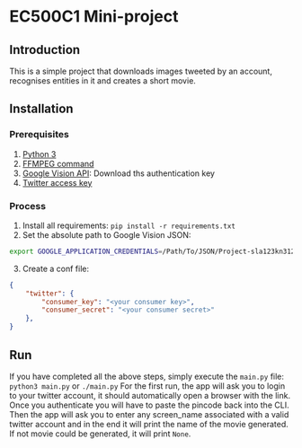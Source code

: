 # EC500C1 Mini-project

## Introduction

This is a simple project that downloads images tweeted by an account, recognises entities in it and creates a short movie.

## Installation

### Prerequisites

1. [Python 3](https://www.python.org/download/releases/3.0/)
2. [FFMPEG command](http://ffmpeg.org)
3. [Google Vision API](https://cloud.google.com/vision/docs/reference/libraries?authuser=1#setting_up_authentication): Download ths authentication key
4. [Twitter access key](https://apps.twitter.com)

### Process

1. Install all requirements: `pip install -r requirements.txt`
2. Set the absolute path to Google Vision JSON:
```bash
export GOOGLE_APPLICATION_CREDENTIALS=/Path/To/JSON/Project-sla123kn31231.json
```

3. Create a conf file:
```json
{
    "twitter": {
        "consumer_key": "<your consumer key>",
        "consumer_secret": "<your consumer secret>"
    },
}
```

## Run

If you have completed all the above steps, simply execute the `main.py` file: `python3 main.py` or `./main.py`
For the first run, the app will ask you to login to your twitter account, it should automatically open a browser with the link. Once you authenticate you will have to paste the pincode back into the CLI.
Then the app will ask you to enter any screen_name associated with a valid twitter account and in the end it will print the name of the movie generated. If not movie could be generated, it will print `None`.

